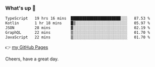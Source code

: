 ### What's up 👋

<!--START_SECTION:waka-->

```txt
TypeScript   19 hrs 16 mins  ██████████████████████░░░   87.53 %
Kotlin       1 hr 18 mins    █▒░░░░░░░░░░░░░░░░░░░░░░░   05.97 %
JSON         28 mins         ▓░░░░░░░░░░░░░░░░░░░░░░░░   02.19 %
GraphQL      22 mins         ▒░░░░░░░░░░░░░░░░░░░░░░░░   01.70 %
JavaScript   22 mins         ▒░░░░░░░░░░░░░░░░░░░░░░░░   01.70 %
```

<!--END_SECTION:waka-->

👉 [my GitHub Pages](https://ykzhukian.github.io)

Cheers, have a great day.

